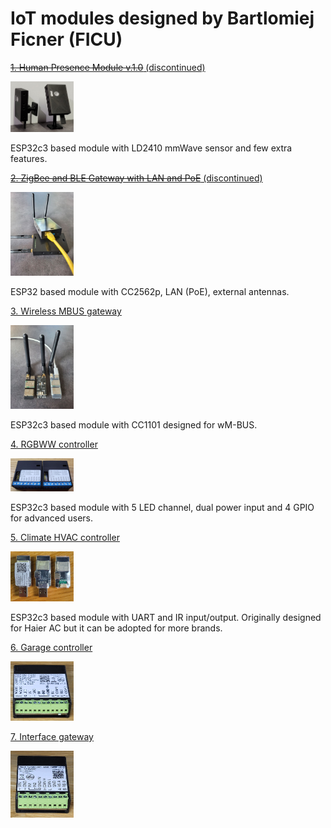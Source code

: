 # IoT modules designed by Bartlomiej Ficner (FICU)

 [~~1. Human Presence Module v.1.0~~ (discontinued)](https://github.com/ficueu/ESPHome-IoT-modules/tree/main/ESP32c3-HPM-v1)

 <img src="https://github.com/ficueu/ESPHome-IoT-modules/blob/main/ESP32c3-HPM-v1/Images/20230216_174952_1.jpg" width=20% height=20%>

 ESP32c3 based module with LD2410 mmWave sensor and few extra features.

 [~~2. ZigBee and BLE Gateway with LAN and PoE~~ (discontinued)](https://github.com/ficueu/ESPHome-IoT-modules/tree/main/ESP-POE-MM-v1.0)

  <img src="https://github.com/ficueu/ESPHome-IoT-modules/blob/main/ESP-POE-MM-v1.0/Images/esp-poe-mm1.jpg" width=20% height=20%>

 ESP32 based module with CC2562p, LAN (PoE), external antennas. 

 [3. Wireless MBUS gateway](https://github.com/ficueu/ESPHome-IoT-modules/tree/main/ESP-MBUS)

   <img src="https://github.com/ficueu/ESPHome-IoT-modules/blob/main/ESP-MBUS/Images/esp-mbus1.jpg" width=20% height=20%>

 ESP32c3 based module with CC1101 designed for wM-BUS.

[4. RGBWW controller](https://github.com/ficueu/ESPHome-IoT-modules/tree/main/ESP-RGBWW)

<img src=https://github.com/ficueu/ESPHome-IoT-modules/blob/main/ESP-RGBWW/images/img1.jpg width=20% height=20%>

 ESP32c3 based module with 5 LED channel, dual power input and 4 GPIO for advanced users.

[5. Climate HVAC controller](https://github.com/ficueu/ESPHome-IoT-modules/tree/main/ESP-ACW)

<img src=https://github.com/ficueu/ESPHome-IoT-modules/blob/main/ESP-ACW/images/img1.jpg width=20% height=20%>

 ESP32c3 based module with UART and IR input/output. Originally designed for Haier AC but it can be adopted for more brands.

[6. Garage controller](https://github.com/ficueu/ESPHome-IoT-modules/tree/main/ESP-GARAGE)

 <img src="https://github.com/ficueu/ESPHome-IoT-modules/blob/main/ESP-GARAGE/Images/esp-garage1.jpg" width=20% height=20%>

[7. Interface gateway](https://github.com/ficueu/ESPHome-IoT-modules/tree/main/ESP-INTF)

 <img src="https://github.com/ficueu/ESPHome-IoT-modules/blob/main/ESP-INTF/Images/esp-intf1.jpg" width=20% height=20%>